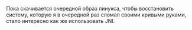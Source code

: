 Пока скачивается очередной образ линукса, чтобы восстановить систему, которую я в очередной раз сломал своими кривыми руками, стало интересно как же использовать JNI.
